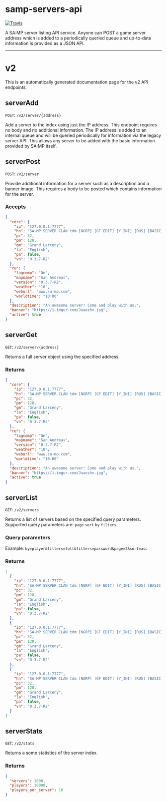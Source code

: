 # samp-servers-api

[![Travis](https://img.shields.io/travis/Southclaws/samp-servers-api.svg)](https://travis-ci.org/Southclaws/samp-servers-api)

A SA:MP server listing API service. Anyone can POST a game server address which
is added to a periodically queried queue and up-to-date information is provided
as a JSON API.

---

# v2

This is an automatically generated documentation page for the v2 API endpoints.

## serverAdd

`POST`: `/v2/server/{address}`

Add a server to the index using just the IP address. This endpoint requires no
body and no additional information. The IP address is added to an internal queue
and will be queried periodically for information via the legacy server API. This
allows any server to be added with the basic information provided by SA:MP
itself.

## serverPost

`POST`: `/v2/server`

Provide additional information for a server such as a description and a banner
image. This requires a body to be posted which contains information for the
server.

### Accepts

```json
{
  "core": {
    "ip": "127.0.0.1:7777",
    "hn": "SA-MP SERVER CLAN tdm [NGRP] [GF EDIT] [Y_INI] [RUS] [BASIC] [GODFATHER] [REFUNDING] [STRCMP]",
    "pc": 32,
    "pm": 128,
    "gm": "Grand Larceny",
    "la": "English",
    "pa": false,
    "vn": "0.3.7-R2"
  },
  "ru": {
    "lagcomp": "On",
    "mapname": "San Andreas",
    "version": "0.3.7-R2",
    "weather": "10",
    "weburl": "www.sa-mp.com",
    "worldtime": "10:00"
  },
  "description": "An awesome server! Come and play with us.",
  "banner": "https://i.imgur.com/Juaezhv.jpg",
  "active": true
}
```

## serverGet

`GET`: `/v2/server/{address}`

Returns a full server object using the specified address.

### Returns

```json
{
  "core": {
    "ip": "127.0.0.1:7777",
    "hn": "SA-MP SERVER CLAN tdm [NGRP] [GF EDIT] [Y_INI] [RUS] [BASIC] [GODFATHER] [REFUNDING] [STRCMP]",
    "pc": 32,
    "pm": 128,
    "gm": "Grand Larceny",
    "la": "English",
    "pa": false,
    "vn": "0.3.7-R2"
  },
  "ru": {
    "lagcomp": "On",
    "mapname": "San Andreas",
    "version": "0.3.7-R2",
    "weather": "10",
    "weburl": "www.sa-mp.com",
    "worldtime": "10:00"
  },
  "description": "An awesome server! Come and play with us.",
  "banner": "https://i.imgur.com/Juaezhv.jpg",
  "active": true
}
```

## serverList

`GET`: `/v2/servers`

Returns a list of servers based on the specified query parameters. Supported
query parameters are: `page` `sort` `by` `filters`.

### Query parameters

Example: `by=player&filters=full&filters=password&page=2&sort=asc`

### Returns

```json
[
  {
    "ip": "127.0.0.1:7777",
    "hn": "SA-MP SERVER CLAN tdm [NGRP] [GF EDIT] [Y_INI] [RUS] [BASIC] [GODFATHER] [REFUNDING] [STRCMP]",
    "pc": 32,
    "pm": 128,
    "gm": "Grand Larceny",
    "la": "English",
    "pa": false,
    "vn": "0.3.7-R2"
  },
  {
    "ip": "127.0.0.1:7777",
    "hn": "SA-MP SERVER CLAN tdm [NGRP] [GF EDIT] [Y_INI] [RUS] [BASIC] [GODFATHER] [REFUNDING] [STRCMP]",
    "pc": 32,
    "pm": 128,
    "gm": "Grand Larceny",
    "la": "English",
    "pa": false,
    "vn": "0.3.7-R2"
  },
  {
    "ip": "127.0.0.1:7777",
    "hn": "SA-MP SERVER CLAN tdm [NGRP] [GF EDIT] [Y_INI] [RUS] [BASIC] [GODFATHER] [REFUNDING] [STRCMP]",
    "pc": 32,
    "pm": 128,
    "gm": "Grand Larceny",
    "la": "English",
    "pa": false,
    "vn": "0.3.7-R2"
  }
]
```

## serverStats

`GET`: `/v2/stats`

Returns a some statistics of the server index.

### Returns

```json
{
  "servers": 1000,
  "players": 10000,
  "players_per_server": 10
}
```
